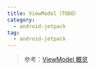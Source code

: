 ```yaml
---
title: ViewModel（TODO）
category: 
  - android-jetpack
tag:
  - android-jetpack
---
```


> 参考：[ViewModel 概览](https://developer.android.com/topic/libraries/architecture/viewmodel)